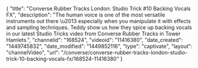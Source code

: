 {
    "title": "Converse Rubber Tracks London: Studio Trick #10 Backing Vocals FX",
    "description": "The human voice is one of the most versatile instruments out there \u2013 especially when you manipulate it with effects and sampling techniques. Teddy show us how they spice up backing vocals in our latest Studio Tricks video from Converse Rubber Tracks in Tower Hamlets.",
    "channelid": "168524",
    "videoid": "11416380",
    "date_created": "1449745832",
    "date_modified": "1449852116",
    "type": "captivate",
    "layout": "channelVideo",
    "url": "\/converse\/converse-rubber-tracks-london-studio-trick-10-backing-vocals-fx\/168524-11416380"
}